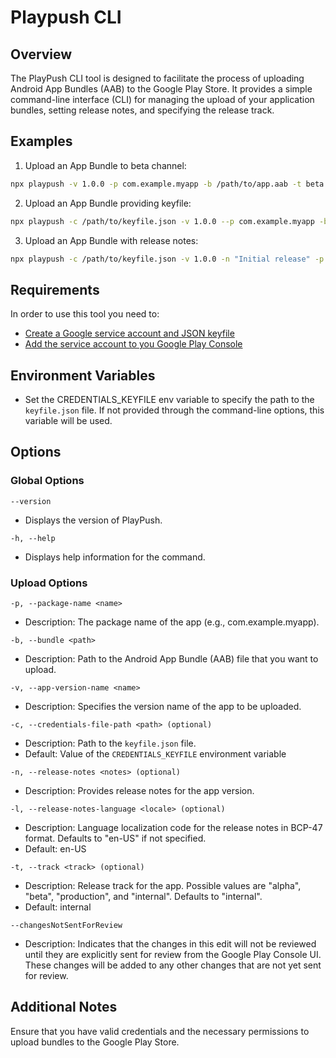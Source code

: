 # Playpush CLI

## Overview

The PlayPush CLI tool is designed to facilitate the process of uploading Android App Bundles (AAB) to the Google Play Store. It provides a simple command-line interface (CLI) for managing the upload of your application bundles, setting release notes, and specifying the release track.

## Examples

1. Upload an App Bundle to beta channel:

```bash
npx playpush -v 1.0.0 -p com.example.myapp -b /path/to/app.aab -t beta
```

2. Upload an App Bundle providing keyfile:

```bash
npx playpush -c /path/to/keyfile.json -v 1.0.0 --p com.example.myapp -b /path/to/app.aab
```

3. Upload an App Bundle with release notes:

```bash
npx playpush -c /path/to/keyfile.json -v 1.0.0 -n "Initial release" -p com.example.myapp -b /path/to/app.aab

```

## Requirements

In order to use this tool you need to:

- [Create a Google service account and JSON keyfile](documentation/CreateServiceAccount.md)
- [Add the service account to you Google Play Console](documentation/AddServiceAccount.md)

## Environment Variables

- Set the CREDENTIALS_KEYFILE env variable to specify the path to the `keyfile.json` file. If not provided through the command-line options, this variable will be used.

## Options

### Global Options

`--version`

- Displays the version of PlayPush.

`-h, --help`

- Displays help information for the command.

### Upload Options

`-p, --package-name <name>`

- Description: The package name of the app (e.g., com.example.myapp).

`-b, --bundle <path>`

- Description: Path to the Android App Bundle (AAB) file that you want to upload.

`-v, --app-version-name <name>`

- Description: Specifies the version name of the app to be uploaded.

`-c, --credentials-file-path <path> (optional)`

- Description: Path to the `keyfile.json` file.
- Default: Value of the `CREDENTIALS_KEYFILE` environment variable

`-n, --release-notes <notes> (optional)`

- Description: Provides release notes for the app version.

`-l, --release-notes-language <locale> (optional)`

- Description: Language localization code for the release notes in BCP-47 format. Defaults to "en-US" if not specified.
- Default: en-US

`-t, --track <track> (optional)`

- Description: Release track for the app. Possible values are "alpha", "beta", "production", and "internal". Defaults to "internal".
- Default: internal

`--changesNotSentForReview`

- Description: Indicates that the changes in this edit will not be reviewed until they are explicitly sent for review from the Google Play Console UI. These changes will be added to any other changes that are not yet sent for review.

## Additional Notes

Ensure that you have valid credentials and the necessary permissions to upload bundles to the Google Play Store.
